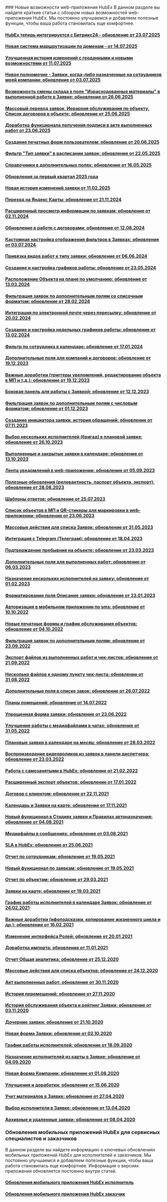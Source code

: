 <!-- Yandex.Metrika counter -->
<script type="text/javascript" >
   (function(m,e,t,r,i,k,a){m[i]=m[i]||function(){(m[i].a=m[i].a||[]).push(arguments)};
   m[i].l=1*new Date();k=e.createElement(t),a=e.getElementsByTagName(t)[0],k.async=1,k.src=r,a.parentNode.insertBefore(k,a)})
   (window, document, "script", "https://mc.yandex.ru/metrika/tag.js", "ym");
   ym('{{ site.yandex_metric }}', "init", {
        id:'{{ site.yandex_metric }}',
        clickmap:true,
        trackLinks:true,
        accurateTrackBounce:true,
        webvisor:true
   });
</script>
<noscript><div><img src="https://mc.yandex.ru/watch/'{{ site.yandex_metric }}'" style="position:absolute; left:-9999px;" alt="" /></div></noscript>
<!-- /Yandex.Metrika counter -->
<link rel="stylesheet" type="text/css" href="/assets/css/styles.css">
### Новые возможности web-приложения HubEx
В данном разделе вы найдете краткие статьи с обзором новых возможностей web-приложения HubEx. Мы постоянно улучшаемся и добавляем полезные функции, чтобы ваша работа становилась еще комфортнее.

<h4><a href="https://wiki.hubex.ru/docs/FAQ/RU/ReleaseNotes/IntegrationBitrix24-23072025.html">HubEx теперь интегрируется с Битрикс24 - обновление от 23.07.2025</a></h4>
<h4><a href="https://wiki.hubex.ru/docs/FAQ/RU/ReleaseNotes/NewDomainRoutingSystem14072025.html">Новая система маршрутизации по доменам - от 14.07.2025</a></h4>
<h4><a href="https://wiki.hubex.ru/docs/FAQ/RU/ReleaseNotes/NewFeaturesTaskChangeHistory11072025.html">Улучшенная история изменений с геоданными и новыми возможностями от 11.07.2025</a></h4>
<h4><a href="docs/FAQ/RU/ReleaseNotes/NewPermission03072025.html">Новое полномочие - Заявки, когда-либо назначенные на сотрудников моей компании: обновление от 03.07.2025</a></h4>
<h4><a href="docs/FAQ/RU/ReleaseNotes/WarehouseChange24062025.html">Возможность смены склада в поле "Израсходованные материалы" в выполненной работе в Заявке: обновление от 26.06.2025</a></h4>
<h4><a href="docs/FAQ/RU/ReleaseNotes/ListOfChanges25062025.html">Массовый перевод заявок, Иерархия обслуживания по объекту, Список договоров в объекте: обновление от 25.06.2025</a></h4>
<h4><a href="docs/FAQ/RU/ReleaseNotes/SignatoryInAct23062025.html">Доработка функционала получения подписи в акте выполненных работ от 23.06.2025</a></h4>
<h4><a href="docs/FAQ/RU/ReleaseNotes/PrintableForms20062025.html">Создание печатных форм пользователем: обновление от 20.06.2025</a></h4>
<h4><a href="docs/FAQ/RU/ReleaseNotes/TaskTypeInCalendarFilter22.05.25.html">Фильтр "Тип заявки" в расписании заявок: обновление от 22.05.2025</a></h4>
<h4><a href="docs/FAQ/RU/ReleaseNotes/DirectoriesInAdditionalFields16052025.html">Справочники в дополнительных полях: обновление от 16.05.2025</a></h4>
<h4><a href="docs/FAQ/RU/ReleaseNotes/ListOfChanges31032025.html">Обновления за первый квартал 2025 года</a></h4>
<h4><a href="docs/FAQ/RU/ReleaseNotes/NewHistoryOfChanges11022024.html">Новая история изменений заявки от 11.02.2025</a></h4>
<h4><a href="docs/FAQ/RU/ReleaseNotes/YandexMaps20112024.html">Переход на Яндекс Карты: обновление от 21.11.2024</a></h4>
<h4><a href="docs/FAQ/RU/ReleaseNotes/ActiveFilters02112024.html">Расширенный просмотр информации по заявкам: обновление от 02.11.2024</a></h4>
<h4><a href="docs/FAQ/RU/ReleaseNotes/Contracts12082024.html">Обновление в работе с договорами: обновление от 12.08.2024</a></h4>
<h4><a href="docs/FAQ/RU/ReleaseNotes/FilterSettings03072024.html">Кастомная настройка отображения фильтров в Заявках: обновление от 03.07.2024</a></h4>
<h4><a href="/docs/FAQ/RU/ReleaseNotes/TicketTypeAndWorkType06062024.html">Привязка видов работ к типу заявки: обновление от 06.06.2024</a></h4>
<h4><a href="/docs/FAQ/RU/ReleaseNotes/Schedules23052024.html">Создание и настройка графиков работы: обновление от 23.05.2024</a></h4>
<h4><a href="docs/FAQ/RU/ReleaseNotes/FloorPlanDefault13032024.html">Расположение Объекта на плане по умолчанию: обновление от 13.03.2024</a></h4>
<h4><a href="docs/FAQ/RU/ReleaseNotes/FilterAdditionalFields28022024.html">Фильтрация заявок по дополнительным полям со списочным форматом: обновление от 28.02.2024</a></h4>
<h4><a href="docs/FAQ/RU/ReleaseNotes/MailIntegration20022024.html">Интеграция по электронной почте через пересылку: обновление от 20.02.2024</a></h4>
<h4><a href="docs/FAQ/RU/ReleaseNotes/Schedules13022024.html">Создание и настройка недельных графиков работы: обновление от 13.02.2024</a></h4>
<h4><a href="docs/FAQ/RU/ReleaseNotes/FilterInCalendar17012024.html">Фильтр по сотрудника в календаре: обновление от 17.01.2024</a></h4>
<h4><a href="docs/FAQ/RU/ReleaseNotes/AdditionalFieldsContract19122023.html">Дополнительные поля для компаний и договоров: обновление от 19.12.2023</a></h4>
<h4><a href="docs/FAQ/RU/ReleaseNotes/GeneralUpdate19122023.html">Важные доработки (триггеры увеломлений, редактирование объекта в МП и т.д.): обновление от 19.12.2023</a></h4>
<h4><a href="docs/FAQ/RU/ReleaseNotes/TicketsSidebar12122023.html">Боковая панель для работы с Заявкой: обновление от 12.12.2023</a></h4>
<h4><a href="docs/FAQ/RU/ReleaseNotes/FilterAdditionalFields01122023.html">Фильтрация заявок по дополнительным полям с числовым форматом: обновление от 01.12.2023</a></h4>
<h4><a href="docs/FAQ/RU/ReleaseNotes/UsersRequests07112023.html">Cоздание инициатора заявки, история обращений: обновление от 07.11.2023</a></h4>
<h4><a href="docs/FAQ/RU/ReleaseNotes/SeveralEngineersInPlan26102023.html">Выбор нескольких исполнителей (бригад) в плановой заявке: обновление от 26.10.2023</a></h4>
<h4><a href="docs/FAQ/RU/ReleaseNotes/CalendarUpdate13102023.html">Выполненные и закрытые заявки в календаре: обновление от 13.10.2023</a></h4>
<h4><a href="docs/FAQ/RU/ReleaseNotes/NotificationInWeb05092023.html">Лента уведомлений в web-приложении: обновление от 05.09.2023</a></h4>
<h4><a href="docs/FAQ/RU/ReleaseNotes/ReleasePack28082023.html">Полезные обновления (релевантность, паспорт объекта, экспорт): обновление от 28.08.2023</a></h4>
<h4><a href="docs/FAQ/RU/ReleaseNotes/AnswerTemplate25072023.html">Шаблоны ответов: обновление от 25.07.2023</a></h4>
<h4><a href="docs/FAQ/RU/ReleaseNotes/ObjectList&QRstickers23062023.html">Список объектов в МП и QR-стикеры для маркировки в web-приложении: обновление от 23.06.2023</a></h4>
<h4><a href="docs/FAQ/RU/ReleaseNotes/GroupActions31052023.html">Массовые действия для списка Заявок: обновление от 31.05.2023</a></h4>
<h4><a href="docs/FAQ/RU/ReleaseNotes/Telegram05042023.html">Интеграция с Telegram (Телеграм): обновление от 18.04.2023</a></h4>
<h4><a href="docs/FAQ/RU/ReleaseNotes/QRStayMark23022023.html">Подтверждение пребывния на объекте: обновление от 23.03.2023</a></h4>
<h4><a href="docs/FAQ/RU/ReleaseNotes/AdditionalFieldsWorks060323.html">Дополнительные поля для выполненных работ: обновление от 06.03.2023</a></h4>
<h4><a href="docs/FAQ/RU/ReleaseNotes/Multiengineers01022023.html">Назначение нескольких исполнителей на заявку: обновление от 01.02.2023</a></h4>
<h4><a href="docs/FAQ/RU/ReleaseNotes/DescriptionField23012023.html">Форматирование поля Описание заявки: обновление от 23.01.2023</a></h4>
<h4><a href="docs/FAQ/RU/ReleaseNotes/SmsAutorization10102022.html">Авторизация в мобильном приложении по sms: обновление от 10.10.2022</a></h4>
<h4><a href="docs/FAQ/RU/ReleaseNotes/PrintedForms04102022.html">Новые печатные формы и график обслуживания объектов: обновление от 04.10.2022</a></h4>
<h4><a href="docs/FAQ/RU/ReleaseNotes/TicketsFilter23092022.html">Фильтрация заявок по дополнительным полям: обновление от 23.09.2022</a></h4>
<h4><a href="docs/FAQ/RU/ReleaseNotes/ExportFiles21092022.html">Экспорт файлов из выполненных работ и чек-листов: обновление от 21.09.2022</a></h4>
<h4><a href="docs/FAQ/RU/ReleaseNotes/PhotoCheckList31082022.html">Несколько файлов к одному пункту чек-листа: обновление от 31.08.2022</a></h4>
<h4><a href="docs/FAQ/RU/ReleaseNotes/AddFields26072022.html">Дополнительные поля в списке завок: обновление от 26.07.2022</a></h4>
<h4><a href="docs/FAQ/RU/ReleaseNotes/FloorPlan14072022.html">Планы помещений: обновление от 14.07.2022</a></h4>
<h4><a href="docs/FAQ/RU/ReleaseNotes/Ticket23062022.html">Упрощенная форма заявки: обновление от 23.06.2022</a></h4>
<h4><a href="docs/FAQ/RU/ReleaseNotes/Chat31052022.html">Улучшение работы с медиафайлами в чатах: обновление от 31.05.2022</a></h4>
<h4><a href="docs/FAQ/RU/ReleaseNotes/PlanTicket28032022.html">Плановые заявки в календаре на месяц: обновление от 28.03.2022</a></h4>
<h4><a href="docs/FAQ/RU/ReleaseNotes/Video23032022.html">Воспроизведение видеороликов из заявок в панели диспетчера: обновление от 23.03.2022</a></h4>
<h4><a href="docs/FAQ/RU/ReleaseNotes/SelfEmployed21022022.html">Работа с самозанятыми в HubEx: обновление от 21.02.2022</a></h4>
<h4><a href="docs/FAQ/RU/ReleaseNotes/ObjectsExport17012022.html">Расширенный экспорт объектов: обновление от 17.01.2022</a></h4>
<h4><a href="docs/FAQ/RU/ReleaseNotes/Contract22112021.html">Договор с клиентом: обновление от 22.11.2021</a></h4>
<h4><a href="docs/FAQ/RU/ReleaseNotes/CalendarInMap17112021.html">Календарь и Заявки на карте: обновление от 17.11.2021</a></h4>
<h4><a href="docs/FAQ/RU/ReleaseNotes/StageAndRules04082021.html">Новый функционал в Стадиях заявки и Правилах автоназначения: обновление от 04.08.2021</a></h4>
<h4><a href="docs/FAQ/RU/ReleaseNotes/AttachingMedia03082021.html">Медиафайлы в сообщениях: обновление от 03.08.2021</a></h4>
<h4><a href="docs/FAQ/RU/ReleaseNotes/SLA25062021.html">SLA в HubEx: обновление от 25.06.2021</a></h4>
<h4><a href="docs/FAQ/RU/ReleaseNotes/EngineersAnalytic19052021.html">Отчет по сотрудникам: обновление от 19.05.2021</a></h4>
<h4><a href="docs/FAQ/RU/ReleaseNotes/TicketsUpdates19052021.html">Новый функционал по заявкам: обновление от 19.05.2021</a></h4>
<h4><a href="docs/FAQ/RU/ReleaseNotes/ObjectsAnalytic29032021.html">Отчет по объектам: обновление от 29.03.2021</a></h4>
<h4><a href="docs/FAQ/RU/ReleaseNotes/TicketsOnMap19032021.html">Заявки на карте: обновление от 19.03.2021</a></h4>
<h4><a href="docs/FAQ/RU/ReleaseNotes/Schedule24022021.html">График работы исполнителей в календаре Заявок: обновление от 24.02.2021</a></h4>
<h4><a href="docs/FAQ/RU/ReleaseNotes/GeneralUpdate16022021.html">Важные доработки (ифоподсказки, копирование жизненного цикла и др.): обновление от 16.02.2021</a></h4>
<h4><a href="docs/FAQ/RU/ReleaseNotes/Roles20012021.html">Изменение интерфейса Ролей: обновление от 20.01.2021</a></h4>
<h4><a href="docs/FAQ/RU/ReleaseNotes/Import11012021.html">Доработка импорта: обновление от 11.01.2021</a></h4>
<h4><a href="docs/FAQ/RU/ReleaseNotes/Analytics25122020.html">Отчет Общая аналитика: обновление от 25.12.2020</a></h4>
<h4><a href="docs/FAQ/RU/ReleaseNotes/GroupAction24122020.html">Массовые действия для списка объектов: обновление от 24.12.2020</a></h4>
<h4><a href="docs/FAQ/RU/ReleaseNotes/Act30112020.html">Акт выполненных работ: обновление от 30.11.2020</a></h4>
<h4><a href="docs/FAQ/RU/ReleaseNotes/Geotracking27112020.html">История перемещений: обновление от 27.11.2020</a></h4>
<h4><a href="docs/FAQ/RU/ReleaseNotes/HistoryRating03112020.html">История обслуживания объекта и рейтинг Заявки: обновление от 03.11.2020</a></h4>
<h4><a href="docs/FAQ/RU/ReleaseNotes/ChildTicket21102020.html">Дочерние заявки: обновление от 21.10.2020</a></h4>
<h4><a href="docs/FAQ/RU/ReleaseNotes/NewTicketForm02102020.html">Новая форма Заявки: обновление от 02.10.2020</a></h4>
<h4><a href="docs/FAQ/RU/ReleaseNotes/Schedule18092020.html">График работы исполнителей: обновление от 18.09.2020</a></h4>
<h4><a href="docs/FAQ/RU/ReleaseNotes/MapInTicket04092020.html">Назначение исполнителей из карты в Заявке: обновление от 04.09.2020</a></h4>
<h4><a href="docs/FAQ/RU/ReleaseNotes/NewCompanyForm01082020.html">Новая форма Компании: обновление от 01.08.2020</a></h4>
<h4><a href="docs/FAQ/RU/ReleaseNotes/GeneralUpdate15062020.html">Улучшения и доработки: обновление от 15.06.2020</a></h4>
<h4><a href="docs/FAQ/RU/ReleaseNotes/Materials27042020.html">Учет материалов в Заявке: обновление от 27.04.2020</a></h4>
<h4><a href="docs/FAQ/RU/ReleaseNotes/UserInTicket13042020.html">Выбор исполнителя в Заявке: обновление от 13.04.2020</a></h4>
<h4><a href="docs/FAQ/RU/ReleaseNotes/TicketArchives08042020.html">Архивные и удаленные заявки: обновление от 08.04.2020</a></h4> 

### Обновления мобильных приложений HubEx для сервисных специалистов и заказчиков
В данном разделе вы найдете информацию о ключевых обновлениях мобильных приложений HubEx для исполнителей и заказчиков. Мы постоянно улучшаемся и добавляем полезные функции, чтобы ваша работа становилась еще комфортнее.
Информация о версиях приложения обновляется постоянно внутри статей.

<h4><a href="docs/FAQ/RU/ReleaseNotes/EngineerApp.html">Обновления мобильного приложения HubEx исполнитель</a></h4>

<h4><a href="docs/FAQ/RU/ReleaseNotes/CustomerApp.html">Обновления мобильного приложения HubEx заказчик</a></h4>
